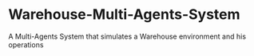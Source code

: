 # Warehouse-Multi-Agents-System
A Multi-Agents System that simulates a Warehouse environment and his operations
